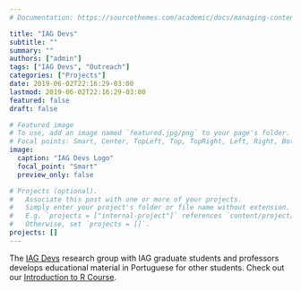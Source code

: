 ```yaml
---
# Documentation: https://sourcethemes.com/academic/docs/managing-content/

title: "IAG Devs"
subtitle: ""
summary: ""
authors: ["admin"]
tags: ["IAG Devs", "Outreach"]
categories: ["Projects"]
date: 2019-06-02T22:16:29-03:00
lastmod: 2019-06-02T22:16:29-03:00
featured: false
draft: false

# Featured image
# To use, add an image named `featured.jpg/png` to your page's folder.
# Focal points: Smart, Center, TopLeft, Top, TopRight, Left, Right, BottomLeft, Bottom, BottomRight.
image:
  caption: "IAG Devs Logo"
  focal_point: "Smart"
  preview_only: false

# Projects (optional).
#   Associate this post with one or more of your projects.
#   Simply enter your project's folder or file name without extension.
#   E.g. `projects = ["internal-project"]` references `content/project/deep-learning/index.md`.
#   Otherwise, set `projects = []`.
projects: []
---
```


The [IAG Devs](https://github.com/iagdevs) research group with IAG graduate students and professors develops educational material in Portuguese for other students. Check out our [Introduction to R Course](https://github.com/iagdevs/cursoR).
